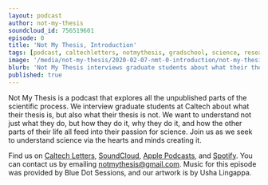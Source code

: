 ```yaml
---
layout: podcast
author: not-my-thesis
soundcloud_id: 756519601
episode: 0
title: 'Not My Thesis, Introduction'
tags: [podcast, caltechletters, notmythesis, gradschool, science, research]
image: '/media/not-my-thesis/2020-02-07-nmt-0-introduction/not-my-thesis.jpg'
blurb: 'Not My Thesis interviews graduate students about what their thesis is, but also what their thesis is not. Listen as we explore science via the hearts and minds creating it'
published: true
---
```


Not My Thesis is a podcast that explores all the unpublished parts of the scientific process. We interview graduate students at Caltech about what their thesis is, but also what their thesis is not. We want to understand not just what they do, but how they do it, why they do it, and how the other parts of their life all feed into their passion for science. Join us as we seek to understand science via the hearts and minds creating it.

Find us on <a href="https://caltechletters.github.io/podcasts/" target="_blank">Caltech Letters</a>, <a href="https://soundcloud.com/caltechletters" target="_blank">SoundCloud</a>, <a href="https://podcasts.apple.com/us/podcast/caltech-letters/id1490801437" target="_blank">Apple Podcasts</a>, and <a href="https://open.spotify.com/show/3yofTYbe1OWjzUAYHKPdzv" target="_blank">Spotify</a>. You can contact us by emailing [notmythesis@gmail.com](mailto:notmythesis@gmail.com). Music for this episode was provided by Blue Dot Sessions, and our artwork is by Usha Lingappa.
